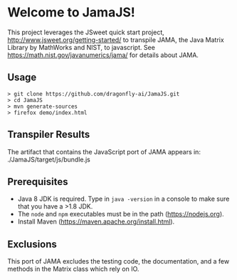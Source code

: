 # Welcome to JamaJS!

This project leverages the JSweet quick start project, http://www.jsweet.org/getting-started/ to transpile JAMA, the Java Matrix Library by MathWorks and NIST, to javascript.
See https://math.nist.gov/javanumerics/jama/ for details about JAMA.

## Usage

```
> git clone https://github.com/dragonfly-ai/JamaJS.git
> cd JamaJS
> mvn generate-sources
> firefox demo/index.html
```

## Transpiler Results

The artifact that contains the JavaScript port of JAMA appears in: ./JamaJS/target/js/bundle.js

## Prerequisites

- Java 8 JDK is required. Type in ``java -version`` in a console to make sure that you have a >1.8 JDK.
- The `node` and `npm` executables must be in the path (https://nodejs.org).
- Install Maven (https://maven.apache.org/install.html).

## Exclusions

This port of JAMA excludes the testing code, the documentation, and a few methods in the Matrix class which rely on IO.